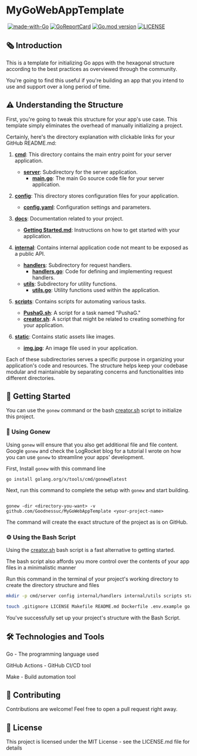 # MyGoWebAppTemplate

<p>
   <a href="http://makeapullrequest.com"><img src="https://img.shields.io/badge/PRs-welcome-brightgreen.svg?style=flat" alt=""></a>
   <a href="https://golang.org"><img src="https://img.shields.io/badge/Made%20with-Go-1f425f.svg" alt="made-with-Go"></a>
   <a href="https://goreportcard.com/report/github.com/goodnessuc/MyGoWebAppTemplate"><img src="https://goreportcard.com/badge/github.com/goodnessuc/MyGoWebAppTemplate" alt="GoReportCard"></a>
   <a href="https://github.com/goodnessuc/MyGoWebAppTemplate"><img src="https://img.shields.io/github/go-mod/go-version/goodnessuc/MyGoWebAppTemplate.svg" alt="Go.mod version"></a>
   <a href="https://github.com/goodnessuc/MyGoWebAppTemplate/blob/master/LICENSE"><img src="https://img.shields.io/github/license/goodnessuc/MyGoWebAppTemplate.svg" alt="LICENSE"></a>
</p>

## 🗞️ Introduction

This is a template for initializing Go apps with the hexagonal structure according to the best practices as overviewed
through the community.

You're going to find this useful if you're building an app that you intend to use and support over a long period of
time.

## ⚠️ Understanding the Structure

First, you're going to tweak this structure for your app's use case. This template simply eliminates the overhead of
manually initializing a project.

Certainly, here's the directory explanation with clickable links for your GitHub README.md:


1. **[cmd](./cmd)**: This directory contains the main entry point for your server application.
    - **[server](./cmd/server)**: Subdirectory for the server application.
        - **[main.go](./cmd/server/main.go)**: The main Go source code file for your server application.

2. **[config](./config)**: This directory stores configuration files for your application.
    - **[config.yaml](./config/config.yaml)**: Configuration settings and parameters.

3. **[docs](./docs)**: Documentation related to your project.
    - **[Getting Started.md](./docs/Getting%20Started.md)**: Instructions on how to get started with your application.

4. **[internal](./internal)**: Contains internal application code not meant to be exposed as a public API.
    - **[handlers](./internal/handlers)**: Subdirectory for request handlers.
        - **[handlers.go](./internal/handlers/handlers.go)**: Code for defining and implementing request handlers.
    - **[utils](./internal/utils)**: Subdirectory for utility functions.
        - **[utils.go](./internal/utils/utils.go)**: Utility functions used within the application.

5. **[scripts](./scripts)**: Contains scripts for automating various tasks.
    - **[PushaG.sh](./scripts/PushaG.sh)**: A script for a task named "PushaG."
    - **[creator.sh](./scripts/creator.sh)**: A script that might be related to creating something for your application.

6. **[static](./static)**: Contains static assets like images.
    - **[img.jpg](./static/img.jpg)**: An image file used in your application.


Each of these subdirectories serves a specific purpose in organizing your application's code and resources. The
structure helps keep your codebase modular and maintainable by separating concerns and functionalities into different
directories.

## 🏁 Getting Started

You can use the `gonew` command or the bash [creator.sh](./scripts/creator.sh) script to initialize this project.

### 🤩 Using Gonew

Using `gonew` will ensure that you also get additional file and file content. Google `gonew` and check the LogRocket
blog for a tutorial I wrote on how you can use `gonew` to streamline your apps' development.


First, Install `gonew` with this command line


```shell
go install golang.org/x/tools/cmd/gonew@latest
```

Next, run this command to complete the setup with `gonew` and start building.


```shell

gonew -dir <directory-you-want> -v github.com/Goodnessuc/MyGoWebAppTemplate <your-project-name>

```


The command will create the exact structure of the project as is on GitHub.

### ⚙️ Using the Bash Script

Using the [creator.sh](./scripts/creator.sh) bash script is a fast alternative to getting started.

The bash script also affords you more control over the contents of your app files in a minimalistic manner

Run this command in the terminal of your project's working directory to create the directory structure and files


```bash
mkdir -p cmd/server config internal/handlers internal/utils scripts static docs

touch .gitignore LICENSE Makefile README.md Dockerfile .env.example go.mod go.sum scripts/PushaG.sh

```


You've successfully set up your project's structure with the Bash Script.


## 🛠️ Technologies and Tools
Go - The programming language used

GitHub Actions - GitHub CI/CD tool

Make - Build automation tool



## 👏 Contributing
Contributions are welcome! Feel free to open a pull request right away.

## 📃 License
This project is licensed under the MIT License - see the LICENSE.md file for details